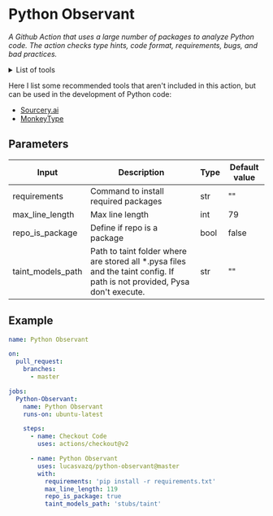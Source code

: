 # Python Observant

_A Github Action that uses a large number of packages to analyze Python code._
_The action checks type hints, code format, requirements, bugs, and bad practices._

<details><summary>List of tools</summary>

- [mypy](http://www.mypy-lang.org/)
- [pytype](https://google.github.io/pytype/)
- [Pyright](https://github.com/microsoft/pyright)
- [Pyanalyze](https://github.com/quora/pyanalyze)
- [InspectorTiger](https://github.com/thg-consulting/it)
- [Pyroma](https://github.com/regebro/pyroma)
- [Flake8](https://gitlab.com/pycqa/flake8)
  - Plugins:
    - [flake8-annotations](https://github.com/sco1/flake8-annotations)
    - [flake8-assertive](https://github.com/jparise/flake8-assertive)
    - [flake8-broken-line](https://github.com/sobolevn/flake8-broken-line)
    - [flake8-builtins](https://github.com/gforcada/flake8-builtins)
    - [flake8-bugbear](https://github.com/PyCQA/flake8-bugbear)
    - [flake8-comprehensions](https://github.com/adamchainz/flake8-comprehensions)
    - [flake8-debugger](https://github.com/jbkahn/flake8-debugger)
    - [flake8-deprecated](https://github.com/gforcada/flake8-deprecated)
    - [flake8-executable](https://github.com/xuhdev/flake8-executable)
    - [flake8-import-order](https://github.com/PyCQA/flake8-import-order)
    - [darglint](https://github.com/terrencepreilly/darglint)
    - [hacking](https://docs.openstack.org/hacking/latest/)
    - [pep8-naming](https://github.com/PyCQA/pep8-naming)
- [pydocstyle](https://github.com/PyCQA/pydocstyle/)
- [Pylint](https://www.pylint.org/)
- [isort](https://pycqa.github.io/isort/)
- [Black](https://black.readthedocs.io/en/stable/)
- [autopep8](https://github.com/hhatto/autopep8/)
- [Bandit](https://bandit.readthedocs.io/en/latest/)
- [Pyre and Pysa](https://pyre-check.org)
- [docformatter](https://github.com/myint/docformatter)
- [coala](https://coala.io/)

You can found more details looking at [entrypoint.sh](./entrypoint.sh)

</details>

Here I list some recommended tools that aren't included in this action, but can be used in the development of Python code:
  - [Sourcery.ai](https://sourcery.ai/)
  - [MonkeyType](https://github.com/Instagram/MonkeyType)

## Parameters

<table>
  <thead>
    <tr>
      <th>Input</th>
      <th>Description</th>
      <th>Type</th>
      <th>Default value</th>
    </tr>
  </thead>
  <tbody>
    <tr>
      <td>requirements</td>
      <td>Command to install required packages</td>
      <td>str</td>
      <td>""</td>
    </tr>
    <tr>
      <td>max_line_length</td>
      <td>Max line length</td>
      <td>int</td>
      <td>79</td>
    </tr>
    <tr>
      <td>repo_is_package</td>
      <td>Define if repo is a package</td>
      <td>bool</td>
      <td>false</td>
    </tr>
    <tr>
      <td>taint_models_path</td>
      <td>Path to taint folder where are stored all *.pysa files and the taint config. If path is not provided, Pysa don't execute.</td>
      <td>str</td>
      <td>""</td>
    </tr>
  </tbody>
</table>

## Example

```yaml
name: Python Observant

on:
  pull_request:
    branches:
      - master

jobs:
  Python-Observant:
    name: Python Observant
    runs-on: ubuntu-latest

    steps:
      - name: Checkout Code
        uses: actions/checkout@v2

      - name: Python Observant
        uses: lucasvazq/python-observant@master
        with:
          requirements: 'pip install -r requirements.txt'
          max_line_length: 119
          repo_is_package: true
          taint_models_path: 'stubs/taint'
```
